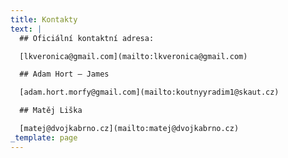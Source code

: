 ```yaml
---
title: Kontakty
text: |
  ## Oficiální kontaktní adresa:

  [lkveronica@gmail.com](mailto:lkveronica@gmail.com)

  ## Adam Hort – James

  [adam.hort.morfy@gmail.com](mailto:koutnyyradim1@skaut.cz)

  ## Matěj Liška

  [matej@dvojkabrno.cz](mailto:matej@dvojkabrno.cz)
_template: page
---
```


